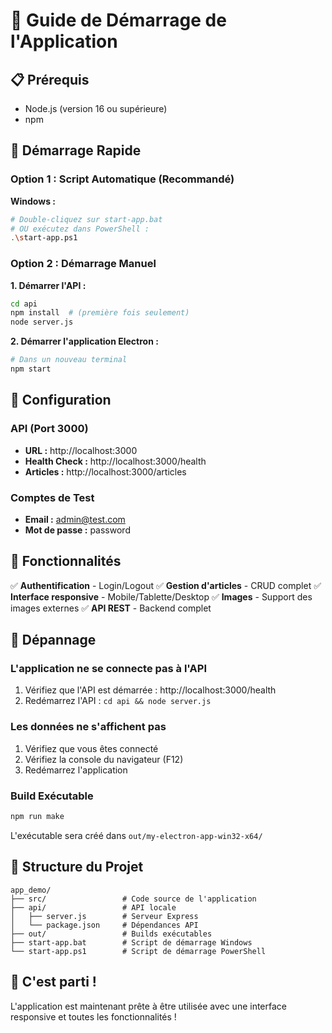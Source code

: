 # 🚀 Guide de Démarrage de l'Application

## 📋 Prérequis

- Node.js (version 16 ou supérieure)
- npm

## 🎯 Démarrage Rapide

### Option 1 : Script Automatique (Recommandé)

**Windows :**
```bash
# Double-cliquez sur start-app.bat
# OU exécutez dans PowerShell :
.\start-app.ps1
```

### Option 2 : Démarrage Manuel

**1. Démarrer l'API :**
```bash
cd api
npm install  # (première fois seulement)
node server.js
```

**2. Démarrer l'application Electron :**
```bash
# Dans un nouveau terminal
npm start
```

## 🔧 Configuration

### API (Port 3000)
- **URL :** http://localhost:3000
- **Health Check :** http://localhost:3000/health
- **Articles :** http://localhost:3000/articles

### Comptes de Test
- **Email :** admin@test.com
- **Mot de passe :** password

## 📱 Fonctionnalités

✅ **Authentification** - Login/Logout
✅ **Gestion d'articles** - CRUD complet
✅ **Interface responsive** - Mobile/Tablette/Desktop
✅ **Images** - Support des images externes
✅ **API REST** - Backend complet

## 🐛 Dépannage

### L'application ne se connecte pas à l'API
1. Vérifiez que l'API est démarrée : http://localhost:3000/health
2. Redémarrez l'API : `cd api && node server.js`

### Les données ne s'affichent pas
1. Vérifiez que vous êtes connecté
2. Vérifiez la console du navigateur (F12)
3. Redémarrez l'application

### Build Exécutable
```bash
npm run make
```
L'exécutable sera créé dans `out/my-electron-app-win32-x64/`

## 📁 Structure du Projet

```
app_demo/
├── src/                 # Code source de l'application
├── api/                 # API locale
│   ├── server.js        # Serveur Express
│   └── package.json     # Dépendances API
├── out/                 # Builds exécutables
├── start-app.bat        # Script de démarrage Windows
└── start-app.ps1        # Script de démarrage PowerShell
```

## 🎉 C'est parti !

L'application est maintenant prête à être utilisée avec une interface responsive et toutes les fonctionnalités !
